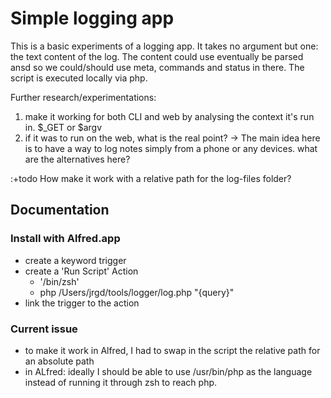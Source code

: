 # Simple logging app

This is a basic experiments of a logging app. It takes no argument but one: the text content of the log. The content could use eventually be parsed ansd so we could/should use meta, commands and status in there. The script is executed locally via php.

Further research/experimentations:

1. make it working for both CLI and web by analysing the context it's run in.
  $_GET or $argv
2. if it was to run on the web, what is the real point?
  → The main idea here is to have a way to log notes simply from a phone or any devices.
  what are the alternatives here?

:+todo How make it work with a relative path for the log-files folder?

## Documentation
### Install with Alfred.app
  - create a keyword trigger
  - create a 'Run Script' Action
    - '/bin/zsh'
    - php /Users/jrgd/tools/logger/log.php "{query}"
  - link the trigger to the action
### Current issue
  - to make it work in Alfred, I had to swap in the script the relative path for an absolute path
  - in ALfred: ideally I should be able to use /usr/bin/php as the language instead of running it through zsh to reach php.
